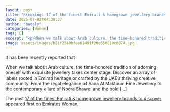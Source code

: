 ```yaml
---
layout: post
title: "Breaking: 17 of the finest Emirati & homegrown jewellery brands to discover"
date: 2025-07-02T04:30:37
author: "badely"
categories: [Women]
tags: []
excerpt: "<p>When we talk about Arab culture, the time-honored tradition of adorning oneself with exquisite jewellery takes center stage. Discover an array of l"
image: assets/images/b81f2540bfee61491f20c650818cd074.jpg
---
```


It has been recently reported that <p>When we talk about Arab culture, the time-honored tradition of adorning oneself with exquisite jewellery takes center stage. Discover an array of labels rooted in Emirati heritage or crafted by the UAE&#8217;s thriving creative community. From the regal elegance of Sana Al Maktoum Fine Jewellery to the contemporary allure of Noora Shawqi and the bold [&#8230;]</p>
<p>The post <a href="https://emirateswoman.com/emirati-homegrown-brands-jewellery/" rel="nofollow">17 of the finest Emirati &#038; homegrown jewellery brands to discover</a> appeared first on <a href="https://emirateswoman.com" rel="nofollow">Emirates Woman</a>.</p>

